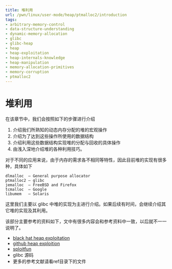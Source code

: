 ```yaml
---
title: 堆利用
url: /pwn/linux/user-mode/heap/ptmalloc2/introduction
tags:
- arbitrary-memory-control
- data-structure-understanding
- dynamic-memory-allocation
- glibc
- glibc-heap
- heap
- heap-exploitation
- heap-internals-knowledge
- heap-manipulation
- memory-allocation-primitives
- memory-corruption
- ptmalloc2
---
```

# 堆利用

在该章节中，我们会按照如下的步骤进行介绍

1. 介绍我们所熟知的动态内存分配的堆的宏观操作
2. 介绍为了达到这些操作所使用的数据结构
3. 介绍利用这些数据结构实现堆的分配与回收的具体操作
4. 由浅入深地介绍堆的各种利用技巧。

对于不同的应用来说，由于内存的需求各不相同等特性，因此目前堆的实现有很多种，具体如下

```text
dlmalloc  – General purpose allocator
ptmalloc2 – glibc
jemalloc  – FreeBSD and Firefox
tcmalloc  – Google
libumem   – Solaris
```

这里我们主要以 glibc 中堆的实现为主进行介绍。如果后续有时间，会继续介绍其它堆的实现及其利用。

该部分主要参考的资料如下，文中有很多内容会和参考资料中一致，以后就不一一说明了。

- [black hat heap exploitation](https://www.blackhat.com/presentations/bh-usa-07/Ferguson/Whitepaper/bh-usa-07-ferguson-WP.pdf)
- [github heap exploition](https://heap-exploitation.dhavalkapil.com/)
- [sploitfun](https://sploitfun.wordpress.com/archives/)
- glibc 源码
- 更多的参考文献请看ref目录下的文件

